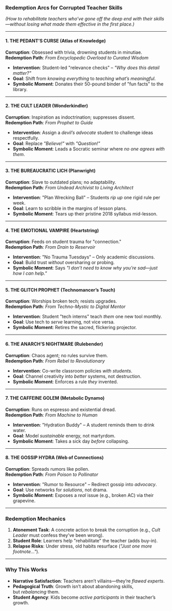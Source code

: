 
### **Redemption Arcs for Corrupted Teacher Skills**

_(How to rehabilitate teachers who’ve gone off the deep end with their skills—without losing what made them effective in the first place.)_

---

#### **1. THE PEDANT’S CURSE (Atlas of Knowledge)**

**Corruption**: Obsessed with trivia, drowning students in minutiae.  
**Redemption Path**: _From Encyclopedic Overload to Curated Wisdom_
- **Intervention**: Student-led "relevance checks" – _"Why does this detail matter?"_
- **Goal**: Shift from _knowing everything_ to _teaching what’s meaningful_.
- **Symbolic Moment**: Donates their 50-pound binder of "fun facts" to the library.

---

#### **2. THE CULT LEADER (Wonderkindler)**

**Corruption**: Inspiration as indoctrination; suppresses dissent.  
**Redemption Path**: _From Prophet to Guide_
- **Intervention**: Assign a _devil’s advocate_ student to challenge ideas respectfully.
- **Goal**: Replace _"Believe!"_ with _"Question!"_
- **Symbolic Moment**: Leads a Socratic seminar where _no one agrees with them_.

---

#### **3. THE BUREAUCRATIC LICH (Planwright)**

**Corruption**: Slave to outdated plans; no adaptability.  
**Redemption Path**: _From Undead Archivist to Living Architect_
- **Intervention**: "Plan Wrecking Ball" – Students _rip up_ one rigid rule per week.
- **Goal**: Learn to scribble in the margins of lesson plans.
- **Symbolic Moment**: Tears up their pristine 2018 syllabus mid-lesson.

---
#### **4. THE EMOTIONAL VAMPIRE (Heartstring)**

**Corruption**: Feeds on student trauma for "connection."  
**Redemption Path**: _From Drain to Reservoir_
- **Intervention**: "No Trauma Tuesdays" – Only academic discussions.
- **Goal**: Build trust _without_ oversharing or probing.
- **Symbolic Moment**: Says _"I don’t need to know why you’re sad—just how I can help."_

---

#### **5. THE GLITCH PROPHET (Technomancer’s Touch)**
**Corruption**: Worships broken tech; resists upgrades.  
**Redemption Path**: _From Techno-Mystic to Digital Mentor_
- **Intervention**: Student "tech interns" teach _them_ one new tool monthly.
- **Goal**: Use tech to _serve_ learning, not vice versa.
- **Symbolic Moment**: Retires the sacred, flickering projector.

---

#### **6. THE ANARCH’S NIGHTMARE (Rulebender)**
**Corruption**: Chaos agent; no rules survive them.  
**Redemption Path**: _From Rebel to Revolutionary_
- **Intervention**: Co-write classroom policies _with students_.
- **Goal**: Channel creativity into _better_ systems, not destruction.
- **Symbolic Moment**: Enforces a rule _they_ invented.

---

#### **7. THE CAFFEINE GOLEM (Metabolic Dynamo)**
**Corruption**: Runs on espresso and existential dread.  
**Redemption Path**: _From Machine to Human_
- **Intervention**: "Hydration Buddy" – A student reminds them to drink water.
- **Goal**: Model _sustainable_ energy, not martyrdom.
- **Symbolic Moment**: Takes a sick day _before_ collapsing.

---

#### **8. THE GOSSIP HYDRA (Web of Connections)**
**Corruption**: Spreads rumors like pollen.  
**Redemption Path**: _From Poison to Pollinator_
- **Intervention**: "Rumor to Resource" – Redirect gossip into _advocacy_.
- **Goal**: Use networks for _solutions_, not drama.
- **Symbolic Moment**: Exposes a _real_ issue (e.g., broken AC) via their grapevine.

---

### **Redemption Mechanics**

1. **Atonement Task**: A concrete action to break the corruption (e.g., _Cult Leader_ must confess they’ve been wrong).
2. **Student Role**: Learners help "rehabilitate" the teacher (adds buy-in).
3. **Relapse Risks**: Under stress, old habits resurface (_"Just one more footnote..."_).

---

### **Why This Works**

- **Narrative Satisfaction**: Teachers aren’t villains—they’re _flawed experts_.
- **Pedagogical Truth**: Growth isn’t about abandoning skills, but _rebalancing_ them.
- **Student Agency**: Kids become _active participants_ in their teacher’s growth.